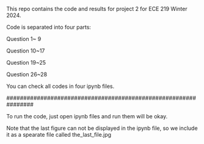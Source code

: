This repo contains the code and results for project 2 for ECE 219 Winter 2024. 

Code is separated into four parts:

Question 1~ 9 

Question 10~17

Question 19~25

Question 26~28

You can check all codes in four ipynb files.

################################################################

To run the code, just open ipynb files and run them will be okay.

Note that the last figure can not be displayed in the ipynb file, so we include it as a spearate file called the_last_file.jpg

